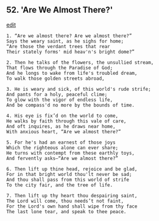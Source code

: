 
## 52.  'Are We Almost There?'
[edit](https://docs.google.com/document/d/1fLmrTMSPADdXGModWhaGxHFDNtLGY1Ax/edit?mode=html)



    1. “Are we almost there? Are we almost there?”
    Says the weary saint, as he sighs for home;
    “Are those the verdant trees that rear
    Their stately forms' mid heav'n's bright dome?”

    2. Then he talks of the flowers, the unsullied stream,
    That flows through the Paradise of God;
    And he longs to wake from life's troubled dream,
    To walk those golden streets abroad,

    3. He is weary and sick, of this world's rude strife;
    And pants for a holy, peaceful clime;
    To glow with the vigor of endless life,
    And be compass'd no more by the bounds of time.

    4. His eye is fix’d on the world to come,
    He walks by faith through this vale of care,
    And oft inquires, as he draws near home,
    With anxious heart, “Are we almost there?”

    5. For he's had an earnest of those joys
    Which the righteous alone can ever share;
    He turns with contempt from these earthly toys,
    And fervently asks—“Are we almost there?”

    6. Then lift up thine head, rejoice and be glad,
    For in that bright world thou'lt never be sad;
    And thou shall pass from this world of strife
    To the city fair, and the tree of life.

    7. Then lift up thy heart thou despairing saint,
    The Lord will come, thou needs’t not faint,
    For the Lord's own hand shall wipe from thy face
    The last lone tear, and speak to thee peace.
